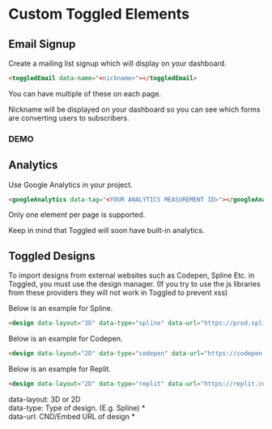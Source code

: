 # Custom Toggled Elements

## Email Signup

Create a mailing list signup which will display on your dashboard.

```html
<toggledEmail data-name="<nickname>"></toggledEmail>
```

You can have multiple of these on each page.

Nickname will be displayed on your dashboard so you can see which forms are converting users to subscribers.

### DEMO
<toggledEmail data-name="DEMO"></toggledEmail>

## Analytics

Use Google Analytics in your project.

```html
<googleAnalytics data-tag="<YOUR ANALYTICS MEASUREMENT ID>"></googleAnalytics>
```

Only one element per page is supported.

Keep in mind that Toggled will soon have built-in analytics.

## Toggled Designs

To import designs from external websites such as Codepen, Spline Etc. in Toggled, you must use the design manager. (If you try to use the js libraries from these providers they will not work in Toggled to prevent xss)

Below is an example for Spline.

```html
<design data-layout="3D" data-type="spline" data-url="https://prod.spline.design/Iu9kNCw-o9kUZfGj/scene.splinecode"></design>
```

Below is an example for Codepen.

```html
<design data-layout="2D" data-type="codepen" data-url="https://codepen.io/lavadev/embed/MWzxaQR?default-tab=html%2Cresult"></design>
```

Below is an example for Replit.

```html
<design data-layout="2D" data-type="replit" data-url="https://replit.com/@CosmixCom/GravityAI"></design>
```

data-layout: 3D or 2D <br>
data-type: Type of design. (E.g. Spline) * <br>
data-url: CND/Embed URL of design * <br>

